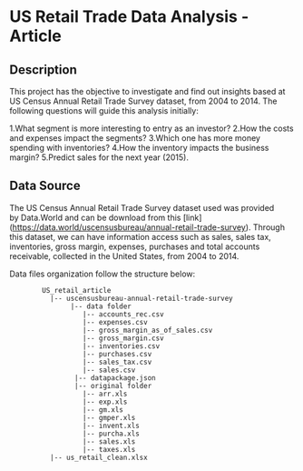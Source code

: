 # US Retail Trade Data Analysis - Article

## Description
This project has the objective to investigate and find out insights based at US Census Annual Retail Trade Survey dataset, from 2004 to 2014. The following questions will guide this analysis initially:

1.What segment is more interesting to entry as an investor?
2.How the costs and expenses impact the segments?
3.Which one has more money spending with inventories?
4.How the inventory impacts the business margin?
5.Predict sales for the next year (2015).

## Data Source

The US Census Annual Retail Trade Survey dataset used was provided by Data.World and can be download from this [link] (https://data.world/uscensusbureau/annual-retail-trade-survey). Through this dataset, we can have information access such as sales, sales tax, inventories, gross margin, expenses, purchases and total accounts receivable, collected in the United States, from 2004 to 2014.

Data files organization follow the structure below:
~~~~~~~
        US_retail_article
          |-- uscensusbureau-annual-retail-trade-survey
               |-- data folder
                  |-- accounts_rec.csv
                  |-- expenses.csv
                  |-- gross_margin_as_of_sales.csv
                  |-- gross_margin.csv
                  |-- inventories.csv
                  |-- purchases.csv
                  |-- sales_tax.csv
                  |-- sales.csv
                |-- datapackage.json
                |-- original folder
                  |-- arr.xls
                  |-- exp.xls
                  |-- gm.xls
                  |-- gmper.xls
                  |-- invent.xls
                  |-- purcha.xls
                  |-- sales.xls
                  |-- taxes.xls
          |-- us_retail_clean.xlsx




